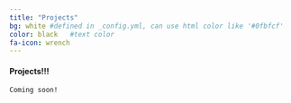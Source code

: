 ```yaml
---
title: "Projects"
bg: white #defined in _config.yml, can use html color like '#0fbfcf'
color: black   #text color
fa-icon: wrench
---
```


#### Projects!!!
    Coming soon!
